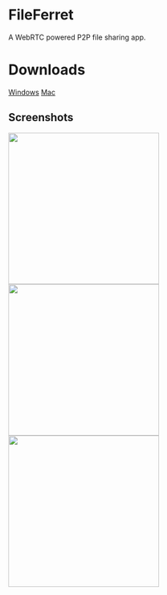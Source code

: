 # FileFerret

A WebRTC powered P2P file sharing app.

# Downloads

[Windows](https://mega.nz/#!AcM2EChC!PXAnCxU7QUo8pbtgeEPFUSKxytrIdjng8-UpN34y8ZU)
[Mac](https://mega.nz/#!YNtVEKQJ!EYwYFB7BQ0ZYOeZm0IrrxLefhYKnMbs-DCx1K86wdYU)

## Screenshots
<img align="left" src="https://github.com/wski/FileFerret/blob/master/gh/Screen%20Shot%202018-09-11%20at%209.19.20%20PM.png?raw=true" height="300px" />
<img align="left" src="https://github.com/wski/FileFerret/blob/master/gh/Screen%20Shot%202018-09-11%20at%209.19.13%20PM.png?raw=true" height="300px" />
<img align="left" src="https://github.com/wski/FileFerret/blob/master/gh/Screen%20Shot%202018-09-11%20at%209.19.29%20PM.png?raw=true" height="300px" />
